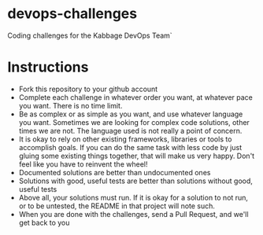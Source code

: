 devops-challenges
=====================

Coding challenges for the Kabbage DevOps Team`

Instructions
============

* Fork this repository to your github account
 * Complete each challenge in whatever order you want, at whatever pace you want. There is no time limit.
 * Be as complex or as simple as you want, and use whatever language you want. Sometimes we are looking for complex code solutions, other times we are not. The language used is not really a point of concern.
 * It is okay to rely on other existing frameworks, libraries or tools to accomplish goals. If you can do the same task with less code by just gluing some existing things together, that will make us very happy. Don't feel like you have to reinvent the wheel!
 * Documented solutions are better than undocumented ones
 * Solutions with good, useful tests are better than solutions without good, useful tests
 * Above all, your solutions must run. If it is okay for a solution to not run, or to be untested, the README in that project will note such.
* When you are done with the challenges, send a Pull Request, and we'll get back to you


